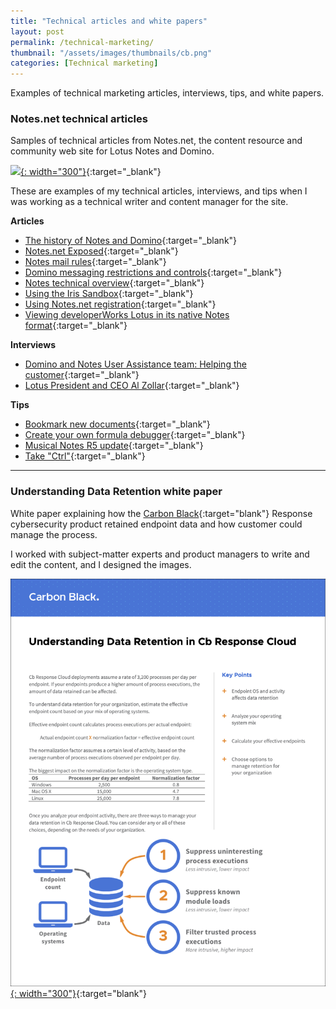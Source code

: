 ```yaml
---
title: "Technical articles and white papers"
layout: post
permalink: /technical-marketing/
thumbnail: "/assets/images/thumbnails/cb.png"
categories: [Technical marketing]
---
```

Examples of technical marketing articles, interviews, tips, and white papers.

### Notes.net technical articles
Samples of technical articles from Notes.net, the content resource and community web site for Lotus Notes and Domino.

[![](/assets/images/notesnet2002-Jan.png){: width="300"}](/assets/images/notesnet2002-Jan.png){:target="_blank"}

These are examples of my technical articles, interviews, and tips when I was working as a technical writer and content manager for the site.

**Articles**
- [The history of Notes and Domino](/assets/pdf/notesnet/history-notes-domino.pdf){:target="_blank"}
- [Notes.net Exposed](/assets/pdf/notesnet/award2.pdf){:target="_blank"}
- [Notes mail rules](/assets/pdf/notesnet/mailrule.pdf){:target="_blank"}
- [Domino messaging restrictions and controls](/assets/pdf/notesnet/msg-restrictions.pdf){:target="_blank"}
- [Notes technical overview](/assets/pdf/notesnet/ls-notes-technical-overview.pdf){:target="_blank"}
- [Using the Iris Sandbox](/assets/pdf/notesnet/using-iris-sandbox.pdf){:target="_blank"}
- [Using Notes.net registration](/assets/pdf/notesnet/using-notesnet-registration.pdf){:target="_blank"}
- [Viewing developerWorks Lotus in its native Notes format](/assets/pdf/notesnet/ls-native_notes.pdf){:target="_blank"}

**Interviews**
- [Domino and Notes User Assistance team: Helping the customer](/assets/pdf/notesnet/domino-notes-user-assistance.pdf){:target="_blank"}
- [Lotus President and CEO Al Zollar](/assets/pdf/notesnet/zollar.pdf){:target="_blank"}

**Tips**
- [Bookmark new documents](/assets/pdf/notesnet/bookmark-new-documents.pdf){:target="_blank"}
- [Create your own formula debugger](/assets/pdf/notesnet/create-your-own-formula-debugger.pdf){:target="_blank"}
- [Musical Notes R5 update](/assets/pdf/notesnet/musical-notes-r5-update.pdf){:target="_blank"}
- [Take "Ctrl"](/assets/pdf/notesnet/take-ctrl.pdf){:target="_blank"}

---

### Understanding Data Retention white paper
White paper explaining how the [Carbon Black](https://www.carbonblack.com/){:target="blank"} Response cybersecurity product retained endpoint data and how customer could manage the process.

I worked with subject-matter experts and product managers to write and edit the content, and I designed the images.

[![](/assets/images/cloud-data-retention.png){: width="300"}](/assets/pdf/cloud-data-retention.pdf){:target="blank"}
